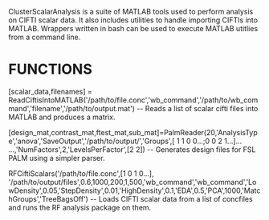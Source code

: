 ClusterScalarAnalysis is a suite of MATLAB tools used to perform analysis on CIFTI scalar data. It also includes utilities to handle importing CIFTIs into MATLAB.
Wrappers written in bash can be used to execute MATLAB utitlies from a command line.
# FUNCTIONS #

[scalar_data,filenames] = ReadCiftisIntoMATLAB('/path/to/file.conc','wb_command','/path/to/wb_command','filename','/path/to/output.mat') -- Reads a list of scalar cifti files into MATLAB and produces a matrix.

[design_mat,contrast_mat,ftest_mat,sub_mat]=PalmReader(20,'AnalysisType','anova','SaveOutput','/path/to/output/','Groups',[ 1 1 0 0...;0 0 2 1...]... ...,'NumFactors',2,'LevelsPerFactor',[2 2]) -- Generates design files for FSL PALM using a simpler parser.

RFCiftiScalars('/path/to/file.conc',[1 0 1 0...], '/path/to/output/files',0.6,1000,200,1,500,'wb_command','wb_command','LowDensity',0.05,'StepDensity',0.01,'HighDensity',0.1,'EDA',0.5,'PCA',1000,'MatchGroups','TreeBagsOff') -- Loads CIFTI scalar data from a list of concfiles and runs the RF analysis package on them.